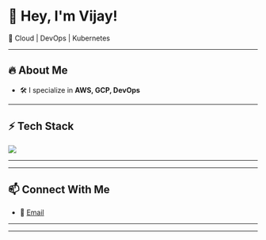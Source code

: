 # 👋 Hey, I'm Vijay!

🚀 Cloud | DevOps | Kubernetes

---

## 🔥 About Me
- 🛠️ I specialize in **AWS, GCP, DevOps** 

---

## ⚡ Tech Stack
<img src="https://skillicons.dev/icons?i=aws,gcp,docker,kubernetes,jenkins,terraform,splunk,maven,sonarqube,owasp,trivy,linux,github,ansible,prometheus,grafana" />

---


---

## 📫 Connect With Me
- 📧 [Email](mailto:vijay11532@gmail.com)



---

---

<!-- 🐍 Special GitHub Contribution Snake (Optional Fancy Stuff) -->
<!-- ![Snake animation](https://github.com/stacksimplify/stacksimplify/blob/output/github-contribution-grid-snake.svg) -->
